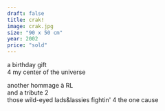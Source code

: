 ```yaml
---
draft: false
title: crak!
image: crak.jpg
size: "90 x 50 cm"
year: 2002
price: "sold"
---
```

a birthday gift  
4 my center of the universe  

another hommage à RL  
and a tribute 2  
those wild-eyed lads&lassies fightin' 4 the one cause
